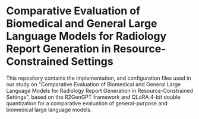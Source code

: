 # Comparative Evaluation of Biomedical and General Large Language Models for Radiology Report Generation in Resource-Constrained Settings
This repository contains the implementation, and configuration files used in our study on "Comparative Evaluation of Biomedical and General Large Language Models for Radiology Report Generation in Resource-Constrained Settings", based on the R2GenGPT framework and QLoRA 4-bit double quantization for a comparative evaluation of general-purpose and biomedical large language models.
